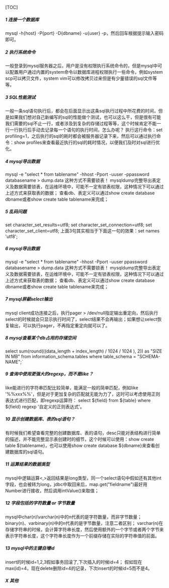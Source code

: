 [TOC]

##### 1 连接一个数据库
mysql -h{host} -P{port} -D{dbname} -u{user} -p，然后回车根据提示输入密码即可。
##### 2 执行系统命令
一般登录到mysql服务器之后，用户是没有权限执行系统命令的，但是mysql中可以配置用户通过内置的system命令以数据库进程权限执行一些命令，例如system scp可以拷贝文件，system vim可以修改拷贝过来但是有少量错误的sql文件等等。
##### 3 SQL性能测试
一般一条sql语句执行后，都会在后面显示出这条sql执行过程中所花费的时间，但是如果我们想对自己新编写的sql的性能做个测试，也可以这么干，但是很有可能我们需要的sql不止一行，或者涉及到复杂的存储过程等等，这个时候肯定不能一行一行执行后手动去记录每一个语句的执行时间，怎么办呢？
执行这行命令：set profiling=1，之后执行的sql的耗时都会被服务器记录下来，然后可以通过执行命令：show profiles来查看最近执行的sql的耗时情况，以便我们及时对sql进行优化。
##### 4 mysql导出数据
mysql -e "select * from tablename" -hhost -Pport -uuser -ppassword databasename > dump.data
这种方式不需要锁表！
mysqldump完整导出表定义及数据需要锁表，在运维环境中，可能不一定有锁表权限，这种情况下可以通过上述方式来获取表的数据；
查看db、表定义可以通过show create database dbname或者show create table tablename来完成；
##### 5 乱码问题
set character_set_results=utf8;
set character_set_connection=utf8;
set character_set_client=utf8;
上面3句其实相当于下面这一句的效果：set names 'utf8';
##### 6 mysql导出数据
mysql -e "select * from tablename" -hhost -Pport -uuser ppassword databasename > dump.data
这种方式不需要锁表！
mysqldump完整导出表定义及数据需要锁表，在运维环境中，可能不一定有锁表权限，这种情况下可以通过上述方式来获取表的数据；
查看db、表定义可以通过show create database dbname或者show create table tablename来完成；
##### 7 mysql屏蔽select输出
mysql client成功连接之后，执行pager > /dev/null指定输出重定向，然后执行select的时候就会只显示执行时间了，select结果不会再输出；如果想让select恢复输出，可以执行pager，不再指定重定向就可以了。
##### 8 mysql查看某个db占用的存储空间
select  sum(round(((data_length + index_length) / 1024 / 1024 ), 2)) as "SIZE IN MB"
from information_schema.tables
where table_schema = "SCHEMA-NAME";`
##### 9 查询中使用更强大的regexp，而不是like？
like能进行的字符串匹配比较简单，能满足一般的简单匹配，例如like '%%xxx%%'，但是对于更加复杂的匹配就无能为力了，这时可以考虑使用正则表达式进行匹配，即regexp运算符：
select ${field} from ${table} where ${field} regexp '自定义的正则表达式'。
##### 10 显示创建数据库、表的sql语句？
有时候我们希望查看完整的创建数据库、表的语句，desc只能对表结构进行简单的描述，并不能完整显示表创建时的细节，这个时候可以使用：show create table ${tablename}，也可以使用show create database ${dbname}来查看创建数据库的sql语句。
##### 11 运算结果的数据类型
mysql中逻辑运算<,>返回结果是long类型，同一个select语句中假如还有其他int字段，也会被转为long，jdbc中取回来后，map.get("fieldname")最好用Number进行接收，然后调用intValue()来取值；
##### 12 字段包括的字符数量 or 字节数量
mysql中char(n)\varchar(n)中的n代表的是字符数量，而非字节数量；
binary(n)、varbinary(n)中的n代表的是字节数量，注意二者区别；
varchar(n)在存储字符串的时候，会计算字符串长度，然后使用额外的一个字节或者两个字节来表示字符串长度，这个字符串长度作为一个前缀存储在实际的字符串值的前面。
##### 13 mysql中的主键自增id
insert的时候id=1,2,3假如事务回滚了,下次插入的时候id=4；
假如现在max(id)=4，现在delete删除id=4的记录，下次insert的时候id=5而不是4。


##### X 其他



